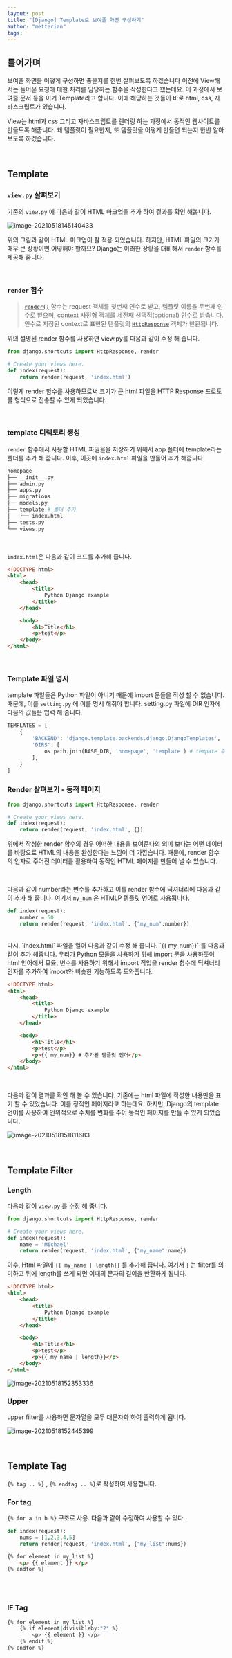 ```yaml
---
layout: post
title: "[Django] Template로 보여줄 화면 구성하기"
author: "metterian"
tags: 
---
```

## 들어가며

보여줄 화면을 어떻게 구성하면 좋을지를 한번 살펴보도록 하겠습니다 이전에 View해서는 들어온 요청에 대한 처리를 담당하는 함수을 작성한다고 했는데요. 이 과정에서 보여줄 문서 등을 이거 Template라고 합니다. 이에 해당하는 것들이 바로 html, css, 자바스크립트가 있습니다.

View는 html과 css 그리고 자바스크립트를 렌더링 하는 과정에서 동적인 웹사이트를 만들도록 해줍니다. 왜 템플릿이 필요한지, 또 템플릿을 어떻게 만들면 되는지 한번 알아보도록 하겠습니다.

<br>

## Template

### `view.py`  살펴보기

기존의 `view.py` 에 다음과 같이 HTML 마크업을 추가 하여 결과를 확인 해봅니다.

![image-20210518145140433](https://tva1.sinaimg.cn/large/008i3skNgy1gqmjb4aqaqj30fe049mxf.jpg)

위의 그림과 같이 HTML 마크업이 잘 적용 되었습니다. 하지만, HTML 파일의 크기가 매우 큰 상황이면 어떻해야 할까요? Django는 이러한 상황을 대비해서 `render` 함수를 제공해 줍니다. 

<br>

### `render` 함수

> [`render()`](https://docs.djangoproject.com/ko/3.2/topics/http/shortcuts/#django.shortcuts.render) 함수는 request 객체를 첫번째 인수로 받고, 템플릿 이름을 두번째 인수로 받으며, context 사전형 객체를 세전째 선택적(optional) 인수로 받습니다. 인수로 지정된 context로 표현된 템플릿의 [`HttpResponse`](https://docs.djangoproject.com/ko/3.2/ref/request-response/#django.http.HttpResponse) 객체가 반환됩니다.

위의 설명된 render 함수를 사용하연 view.py를 다음과 같이 수정 해 줍니다.

```python
from django.shortcuts import HttpResponse, render

# Create your views here.
def index(request):
    return render(request, 'index.html')
```

이렇게 render 함수를 사용하므로써 크기가 큰 html 파일을 HTTP Response 프로토콜 형식으로 전송할 수 있게 되었습니다.

<br>



### template 디렉토리 생성

`render` 함수에서 사용할 HTML 파일을을 저장하기 위해서 app 폴더에 template라는 폴더를 추가 해 줍니다. 이후, 이곳에 `index.html` 파일을 만들어 추가 해줍니다.

```bash
homepage
├── __init__.py
├── admin.py
├── apps.py
├── migrations
├── models.py
├── template # 폴더 추가
│   └── index.html
├── tests.py
└── views.py
```

<br>

`index.html`은 다음과 같이 코드를 추가해 줍니다.

```html
<!DOCTYPE html>
<html>
    <head>
        <title>
            Python Django example
        </title>
    </head>

    <body>
        <h1>Title</h1>
        <p>test</p>
    </body>
</html>
```

<br>

### Template 파일 명시

template 파일들은 Python 파일이 아니기 때문에 import 문들을 작성 할 수 없습니다. 때문에, 이를 `setting.py` 에 이를 명시 해줘야 합니다. setting.py 파일에 DIR 인자에 다음의 값들은 입력 해 줍니다.

```python
TEMPLATES = [
    {
        'BACKEND': 'django.template.backends.django.DjangoTemplates',
        'DIRS': [
            os.path.join(BASE_DIR, 'homepage', 'template') # tempate 주소
        ],
    }
]
```



### Render  살펴보기 - 동적 페이지

```python
from django.shortcuts import HttpResponse, render

# Create your views here.
def index(request):
    return render(request, 'index.html', {})
```

위에서 작성한 render 함수의 경우 어떠한 내용을 보여준다의 의미 보다는 어떤 데이터를 바탕으로 HTML의 내용을 완성한다는 느낌이 더 가깝습니다. 때문에, render 함수의 인자로 주어진 데이터를 활용하여 동적인 HTML 페이지를 만들어 낼 수 있습니다. 

<br>

다음과 같이 number라는 변수를 추가하고 이를 render 함수에 딕셔너리에 다음과 같이 추가 해 줍니다. 여기서 `my_num` 은 HTMLP 템플릿 언어로 사용됩니다. 

```python
def index(request):
    number = 50
    return render(request, 'index.html'. {"my_num":number})
```

<br>
다시, `index.html` 파일을 열어 다음과 같이 수정 해 줍니다. `{{ my_num}}` 를 다음과 같이 추가 해줍니다. 우리가 Python 모듈을 사용하기 위해 import 문을 사용하듯이 html 언어에서 모듈, 변수를 사용하기 위해서 import 작업을 render 함수에 딕셔너리 인자를 추가하여 import와 비슷한 기능하도록 도와줍니다. 

```html
<!DOCTYPE html>
<html>
    <head>
        <title>
            Python Django example
        </title>
    </head>

    <body>
        <h1>Title</h1>
        <p>test</p>
        <p>{{ my_num}} # 추가된 템플릿 언어</p>
    </body>
</html>
```

<br>

다음과 같이 결과를 확인 해 볼 수 있습니다. 기존에는 html 파일에 작성한 내용만을 표기 할 수 있었습니다. 이를 정적인 페이지라고 하는데요. 하지만, Django의 template 언어를 사용하여 인위적으로 수치를 변화를 주어 동적인 페이지를 만들 수 있게 되었습니다. 

![image-20210518151811683](https://tva1.sinaimg.cn/large/008i3skNgy1gqmk2o1iv4j305m057mx8.jpg)

<br>

## Template Filter

### Length

다음과 같이 `view.py` 를 수정 해 줍니다.

```python
from django.shortcuts import HttpResponse, render

# Create your views here.
def index(request):
    name = 'Michael'
    return render(request, 'index.html', {"my_name":name})
```



이후, Html 파일에 `{{ my_name | length}}` 를 추가해 줍니다. 여기서 `|` 는 filter를 의미하고 뒤에 length를 쓰게 되면 이때의 문자의 길이을 반환하게 됩니다. 

```html
<!DOCTYPE html>
<html>
    <head>
        <title>
            Python Django example
        </title>
    </head>

    <body>
        <h1>Title</h1>
        <p>test</p>
        <p>{{ my_name | length}}</p>
    </body>
</html>
```

![image-20210518152353336](https://tva1.sinaimg.cn/large/008i3skNgy1gqmk8ldnb9j305505b3yk.jpg)

### Upper

upper filter를 사용하면 문자열을 모두 대문자화 하여 출력하게 됩니다.

![image-20210518152445399](https://tva1.sinaimg.cn/large/008i3skNgy1gqmk9hqv03j30530553yf.jpg)

<br>

## Template Tag

`{% tag .. %}` ,  `{% endtag .. %}`로 작성하여 사용합니다.

### For tag

`{% for a in b %}` 구조로 사용. 다음과 같이 수정하여 사용할 수 있다.

```python
def index(request):
    nums = [1,2,3,4,5]
    return render(request, 'index.html', {"my_list":nums})
```

```html
{% for element in my_list %}
	<p> {{ element }} </p>
{% endfor %}
```

<br><br>

### IF Tag

```bash
{% for element in my_list %}
	{% if element|divisibleby:"2" %}
    	<p> {{ element }} </p>
	{% endif %}
{% endfor %}
```

